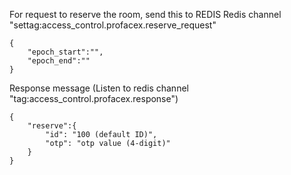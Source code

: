 For request to reserve the room, send this to REDIS
Redis channel "settag:access_control.profacex.reserve_request"
```
{
    "epoch_start":"",
    "epoch_end":""
}
```


Response message
(Listen to redis channel "tag:access_control.profacex.response")
```
{
    "reserve":{
        "id": "100 (default ID)",
        "otp": "otp value (4-digit)"
    }
}
```
